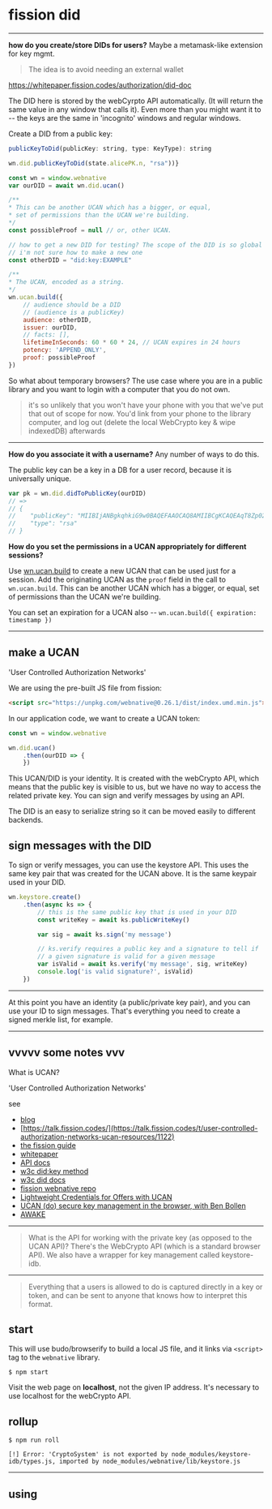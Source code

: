 # fission did

--------------------------------------------

**how do you create/store DIDs for users?** Maybe a metamask-like extension for key mgmt.

> The idea is to avoid needing an external wallet

https://whitepaper.fission.codes/authorization/did-doc

The DID here is stored by the webCyrpto API automatically. (It will return the same value in any window that calls it). Even more than you might want it to -- the keys are the same in 'incognito' windows and regular windows.

Create a DID from a public key:
```js
publicKeyToDid(publicKey: string, type: KeyType): string

wn.did.publicKeyToDid(state.alicePK.n, "rsa"))}
```

```js
const wn = window.webnative
var ourDID = await wn.did.ucan()

/**
* This can be another UCAN which has a bigger, or equal,
* set of permissions than the UCAN we're building.
*/
const possibleProof = null // or, other UCAN.

// how to get a new DID for testing? The scope of the DID is so global
// i'm not sure how to make a new one
const otherDID = "did:key:EXAMPLE"

/**
* The UCAN, encoded as a string.
*/
wn.ucan.build({
    // audience should be a DID
    // (audience is a publicKey)
    audience: otherDID,
    issuer: ourDID,
    // facts: [],
    lifetimeInSeconds: 60 * 60 * 24, // UCAN expires in 24 hours
    potency: 'APPEND_ONLY',
    proof: possibleProof
})
```


So what about temporary browsers? The use case where you are in a public library and you want to login with a computer that you do not own.

> it's so unlikely that you won't have your phone with you that we've put that out of scope for now. You'd link from your phone to the library computer, and log out (delete the local WebCrypto key & wipe indexedDB) afterwards


----------------------------------------------


**How do you associate it with a username?** Any number of ways to do this. 

The public key can be a key in a DB for a user record, because it is universally unique.

```js
var pk = wn.did.didToPublicKey(ourDID)
// =>
// {
//    "publicKey": "MIIBIjANBgkqhkiG9w0BAQEFAAOCAQ8AMIIBCgKCAQEAqT8Zp028N0MQxNVs77P/4cgIjGZdrZSn5hd1lkvFpxooSKDgTeBRoC6nVyyJW6aPJUqkXSJhXWN6V1ftFwPhzL+6aOP/8yRatZ9rmDC8GRv08PD+uvQEInEuJ0/TpI6pKB+qwW+JgdyErk8MRDBJ/JQ58XI/wnzFpgVsEti8Ql8t2XK6ol+CBoZIFHTIM8avbGu7hJX0uHNA8dEfk/fQhM2k3VnnHtS2/cgM6EVO7pp6nDkxW7JqU5LpiPj27uPm/UPOhF4jv9QnYmHUC/P8jF7E0FuFtRfENM09i8eGVl7nZwzB0KToQ1DWtwpZEK6LNc1xMCMvv9mLoSYiEFr6XQIDAQAB",
//    "type": "rsa"
// }
```


**How do you set the permissions in a UCAN appropriately for different sessions?**

Use [wn.ucan.build](https://webnative.fission.app/modules/ucan.html#build) to
create a new UCAN that can be used just for a session. Add the originating
UCAN as the `proof` field in the call to `wn.ucan.build`. This can be another
UCAN which has a bigger, or equal, set of permissions than the UCAN we're
building.


You can set an expiration for a UCAN also --
`wn.ucan.build({ expiration: timestamp })`









-----------------------------------------------




## make a UCAN
'User Controlled Authorization Networks'

We are using the pre-built JS file from fission:

```html
<script src="https://unpkg.com/webnative@0.26.1/dist/index.umd.min.js"></script>
```

In our application code, we want to create a UCAN token:
```js
const wn = window.webnative

wn.did.ucan()
    .then(ourDID => {
    })
```

This UCAN/DID is your identity. It is created with the webCrypto API, which
means that the public key is visible to us, but we have no way to access the 
related private key. You can sign and verify messages by using an API.

The DID is an easy to serialize string so it can be moved easily to 
different backends.

## sign messages with the DID
To sign or verify messages, you can use the keystore API. This uses the same
key pair that was created for the UCAN above. It is the same keypair used
in your DID.

```js
wn.keystore.create()
    .then(async ks => {
        // this is the same public key that is used in your DID
        const writeKey = await ks.publicWriteKey()

        var sig = await ks.sign('my message')

        // ks.verify requires a public key and a signature to tell if
        // a given signature is valid for a given message
        var isValid = await ks.verify('my message', sig, writeKey)
        console.log('is valid signature?', isValid)
    })
```

--------------------------------

At this point you have an identity (a public/private key pair), and you
can use your ID to sign messages. That's everything you need to create
a signed merkle list, for example.



-------------------------------------------------------



## vvvvv some notes vvv

What is UCAN?

'User Controlled Authorization Networks'

see
* [blog](https://fission.codes/blog/auth-without-backend/)
* [https://talk.fission.codes/](https://talk.fission.codes/t/user-controlled-authorization-networks-ucan-resources/1122)
* [the fission guide](https://guide.fission.codes/ucan)
* [whitepaper](https://whitepaper.fission.codes/authorization/id-overview)
* [API docs](https://webnative.fission.app/)
* [w3c did:key method](https://w3c-ccg.github.io/did-method-key/)
* [w3c did docs](https://www.w3.org/TR/did-core/)
* [fission webnative repo](https://github.com/fission-suite/webnative)
* [Lightweight Credentials for Offers with UCAN](https://fission.codes/blog/lightweight-credentials-ucan/)
* [UCAN (do) secure key management in the browser, with Ben Bollen](https://talk.fission.codes/t/ucan-do-secure-key-management-in-the-browser-with-ben-bollen/1214)
* [AWAKE](https://whitepaper.fission.codes/accounts/login/awake)

--------------------------------

> What is the API for working with the private key (as opposed to the UCAN API)?
There's the WebCrypto API (which is a standard browser API). We also have a wrapper for key management called keystore-idb.

------------------------------------------

> Everything that a users is allowed to do is captured directly in a key or token, and can be sent to anyone that knows how to interpret this format.

## start
This will use budo/browserify to build a local JS file, and it links via `<script>` tag to the `webnative` library.
```
$ npm start
```

Visit the web page on **localhost**, not the given IP address. It's necessary to use localhost for the webCrypto API.

## rollup

```
$ npm run roll

[!] Error: 'CryptoSystem' is not exported by node_modules/keystore-idb/types.js, imported by node_modules/webnative/lib/keystore.js
```


----------------------------------------------------


## using <script> in html

**this one seems to work**

public/index.html
```
<script src="https://unpkg.com/webnative@0.26.1/dist/index.umd.min.js"></script>
```

`/example.js`
```
const wn = window.webnative
```

Start a local server
```
$ npm start
```


-------------------------------------------------------


## browserify

```
$ npm run build-js-br

SyntaxError: /Users/nick/code/fission-did/node_modules/webnative/lib/index.js: Export namespace should be first transformed by `@babel/plugin-proposal-export-namespace-from`.
  132 | export * from "./common/version.js";
  133 | export const fs = FileSystem;
> 134 | export * as apps from "./apps/index.js";
      |        ^^^^^^^^^

```

But we already are using `@babel/plugin-proposal-export-namespace-from`


----------------------------------------------------------
